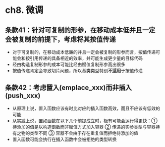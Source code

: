 # ch8. 微调

## 条款41：针对可复制的形参，在移动成本低并且一定会被复制的前提下，考虑将其按值传递

- 对于可复制的，在移动成本低廉的并且一定会被复制的形参而言，按值传递可能会和按引用传递的具备相近的效率，并可能生成更少量的目标代码
- 经由构造复制形参的成本可能比经由赋值复制形参高出很多
- 按值传递肯定会导致切片问题，所以基类类型特别**不适用**于按值传递

## 条款42：考虑置入(emplace_xxx)而非插入(push_xxx)

- 从原理上说，置入函数应该有时比对应的插入函数高效，而且不应该有低效的可能
- 从实践上说，置如函数在以下几个前提成立时，极有可能会运行得更快：① 待添加的值是以构造函数而非赋值方式加入容器 ② 传递的实参类型与容器持有之物的类型不同 ③ 容器不会由于存在重复值而拒绝待添加的值
- 置入函数可能会执行在插入函数中会被拒绝的类型转换